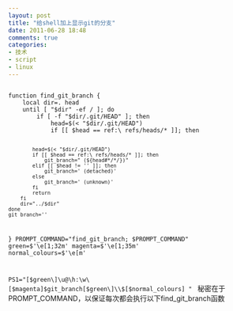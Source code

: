 ```yaml
---
layout: post
title: "给shell加上显示git的分支"
date: 2011-06-28 18:48
comments: true
categories: 
- 技术
- script
- linux
---
```

<code>
function find_git_branch {
    local dir=. head
    until [ "$dir" -ef / ]; do
        if [ -f "$dir/.git/HEAD" ]; then
            head=$(< "$dir/.git/HEAD")
            if [[ $head == ref:\ refs/heads/* ]]; then

            head=$(< "$dir/.git/HEAD")
            if [[ $head == ref:\ refs/heads/* ]]; then
                git_branch=" (${head#*/*/})"
            elif [[ $head != '' ]]; then
                git_branch=' (detached)'
            else
                git_branch=' (unknown)'
            fi
            return
        fi
        dir="../$dir"
    done
    git_branch=''
}
PROMPT_COMMAND="find_git_branch; $PROMPT_COMMAND"
green=$'\e[1;32m'
magenta=$'\e[1;35m'
normal_colours=$'\e[m'

PS1="\[$green\]\u@\h:\w\[$magenta\]\$git_branch\[$green\]\\$\[$normal_colours\] "
</code>
秘密在于PROMPT_COMMAND，以保证每次都会执行以下find_git_branch函数